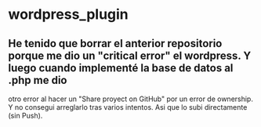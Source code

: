 # wordpress_plugin

## He tenido que borrar el anterior repositorio porque me dio un "critical error" el wordpress. Y luego cuando implementé la base de datos al .php me dio 
otro error al hacer un "Share proyect on GitHub" por un error de ownership. Y no consegui arreglarlo tras varios intentos. Asi que lo subi directamente 
(sin Push).
